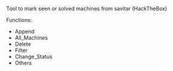 Tool to mark seen or solved machines from savitar (HackTheBox)

Functions:
- Append
- All_Machines
- Delete
- Filter
- Change_Status
- Others
